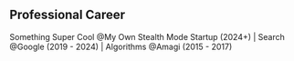 ## Professional Career

 Something Super Cool @My Own Stealth Mode Startup (2024+) | Search @Google (2019 - 2024) | Algorithms @Amagi (2015 - 2017)

